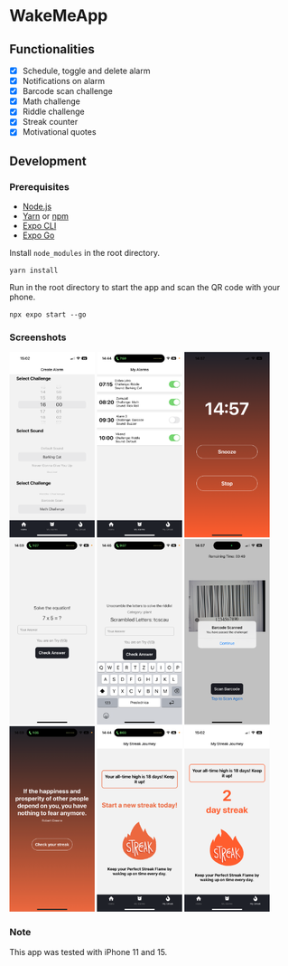 # WakeMeApp

## Functionalities

- [x] Schedule, toggle and delete alarm
- [x] Notifications on alarm
- [x] Barcode scan challenge
- [x] Math challenge
- [x] Riddle challenge
- [x] Streak counter
- [x] Motivational quotes

## Development

### Prerequisites

- [Node.js](https://nodejs.org/)
- [Yarn](https://yarnpkg.com/) or [npm](https://www.npmjs.com/)
- [Expo CLI](https://docs.expo.dev/more/expo-cli/)
- [Expo Go](https://expo.dev/client)

Install `node_modules` in the root directory.

```
yarn install
```

Run in the root directory to start the app and scan the QR code with your phone.

```
npx expo start --go
```

### Screenshots

<img src="screenshots/1.png" alt="Set Alarm" width="30%"> <img src="screenshots/2.png" alt="Alarm List" width="30%"> <img src="screenshots/3.png" alt="Alarm Ring" width="30%">
<img src="screenshots/4.png" alt="Math Challenge" width="30%"> <img src="screenshots/5.png" alt="Riddle Challenge" width="30%"> <img src="screenshots/6.png" alt="Barcode Challenge" width="30%">
<img src="screenshots/7.png" alt="Quote Screen" width="30%"> <img src="screenshots/8.png" alt="Streak" width="30%"> <img src="screenshots/9.png" alt="Streak" width="30%">

### Note

This app was tested with iPhone 11 and 15.
